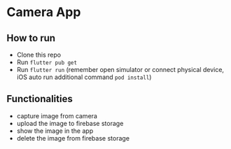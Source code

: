 # Camera App

## How to run

- Clone this repo
- Run `flutter pub get`
- Run `flutter run` (remember open simulator or connect physical device, iOS auto run additional command `pod install`)

## Functionalities

- capture image from camera
- upload the image to firebase storage
- show the image in the app
- delete the image from firebase storage
